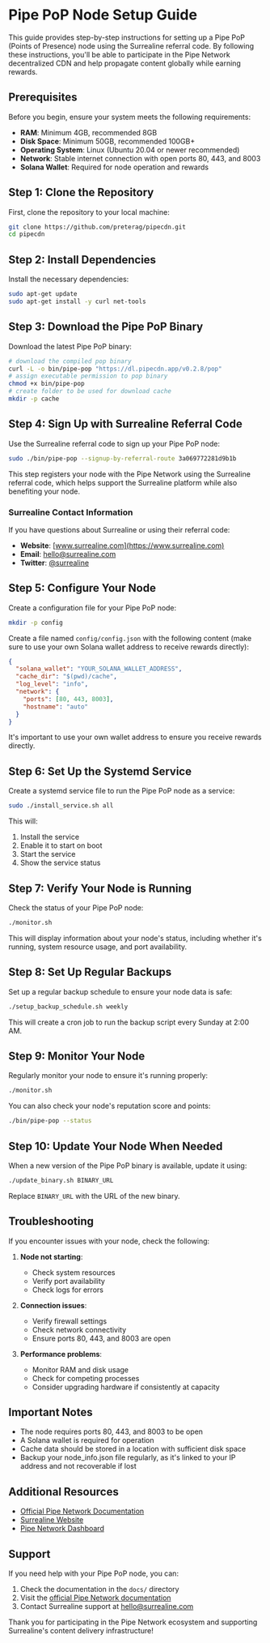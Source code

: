 # Pipe PoP Node Setup Guide

This guide provides step-by-step instructions for setting up a Pipe PoP (Points of Presence) node using the Surrealine referral code. By following these instructions, you'll be able to participate in the Pipe Network decentralized CDN and help propagate content globally while earning rewards.

## Prerequisites

Before you begin, ensure your system meets the following requirements:

- **RAM**: Minimum 4GB, recommended 8GB
- **Disk Space**: Minimum 50GB, recommended 100GB+
- **Operating System**: Linux (Ubuntu 20.04 or newer recommended)
- **Network**: Stable internet connection with open ports 80, 443, and 8003
- **Solana Wallet**: Required for node operation and rewards

## Step 1: Clone the Repository

First, clone the repository to your local machine:

```bash
git clone https://github.com/preterag/pipecdn.git
cd pipecdn
```

## Step 2: Install Dependencies

Install the necessary dependencies:

```bash
sudo apt-get update
sudo apt-get install -y curl net-tools
```

## Step 3: Download the Pipe PoP Binary

Download the latest Pipe PoP binary:

```bash
# download the compiled pop binary
curl -L -o bin/pipe-pop "https://dl.pipecdn.app/v0.2.8/pop"
# assign executable permission to pop binary
chmod +x bin/pipe-pop
# create folder to be used for download cache
mkdir -p cache
```

## Step 4: Sign Up with Surrealine Referral Code

Use the Surrealine referral code to sign up your Pipe PoP node:

```bash
sudo ./bin/pipe-pop --signup-by-referral-route 3a069772281d9b1b
```

This step registers your node with the Pipe Network using the Surrealine referral code, which helps support the Surrealine platform while also benefiting your node.

### Surrealine Contact Information

If you have questions about Surrealine or using their referral code:

- **Website**: [www.surrealine.com](https://www.surrealine.com)
- **Email**: [hello@surrealine.com](mailto:hello@surrealine.com)
- **Twitter**: [@surrealine](https://twitter.com/surrealine)

## Step 5: Configure Your Node

Create a configuration file for your Pipe PoP node:

```bash
mkdir -p config
```

Create a file named `config/config.json` with the following content (make sure to use your own Solana wallet address to receive rewards directly):

```json
{
  "solana_wallet": "YOUR_SOLANA_WALLET_ADDRESS",
  "cache_dir": "$(pwd)/cache",
  "log_level": "info",
  "network": {
    "ports": [80, 443, 8003],
    "hostname": "auto"
  }
}
```

It's important to use your own wallet address to ensure you receive rewards directly.

## Step 6: Set Up the Systemd Service

Create a systemd service file to run the Pipe PoP node as a service:

```bash
sudo ./install_service.sh all
```

This will:
1. Install the service
2. Enable it to start on boot
3. Start the service
4. Show the service status

## Step 7: Verify Your Node is Running

Check the status of your Pipe PoP node:

```bash
./monitor.sh
```

This will display information about your node's status, including whether it's running, system resource usage, and port availability.

## Step 8: Set Up Regular Backups

Set up a regular backup schedule to ensure your node data is safe:

```bash
./setup_backup_schedule.sh weekly
```

This will create a cron job to run the backup script every Sunday at 2:00 AM.

## Step 9: Monitor Your Node

Regularly monitor your node to ensure it's running properly:

```bash
./monitor.sh
```

You can also check your node's reputation score and points:

```bash
./bin/pipe-pop --status
```

## Step 10: Update Your Node When Needed

When a new version of the Pipe PoP binary is available, update it using:

```bash
./update_binary.sh BINARY_URL
```

Replace `BINARY_URL` with the URL of the new binary.

## Troubleshooting

If you encounter issues with your node, check the following:

1. **Node not starting**:
   - Check system resources
   - Verify port availability
   - Check logs for errors

2. **Connection issues**:
   - Verify firewall settings
   - Check network connectivity
   - Ensure ports 80, 443, and 8003 are open

3. **Performance problems**:
   - Monitor RAM and disk usage
   - Check for competing processes
   - Consider upgrading hardware if consistently at capacity

## Important Notes

- The node requires ports 80, 443, and 8003 to be open
- A Solana wallet is required for operation
- Cache data should be stored in a location with sufficient disk space
- Backup your node_info.json file regularly, as it's linked to your IP address and not recoverable if lost

## Additional Resources

- [Official Pipe Network Documentation](https://docs.pipe.network/devnet-2)
- [Surrealine Website](https://www.surrealine.com)
- [Pipe Network Dashboard](https://dashboard.pipenetwork.com)

## Support

If you need help with your Pipe PoP node, you can:

1. Check the documentation in the `docs/` directory
2. Visit the [official Pipe Network documentation](https://docs.pipe.network/devnet-2)
3. Contact Surrealine support at [hello@surrealine.com](mailto:hello@surrealine.com)

Thank you for participating in the Pipe Network ecosystem and supporting Surrealine's content delivery infrastructure! 